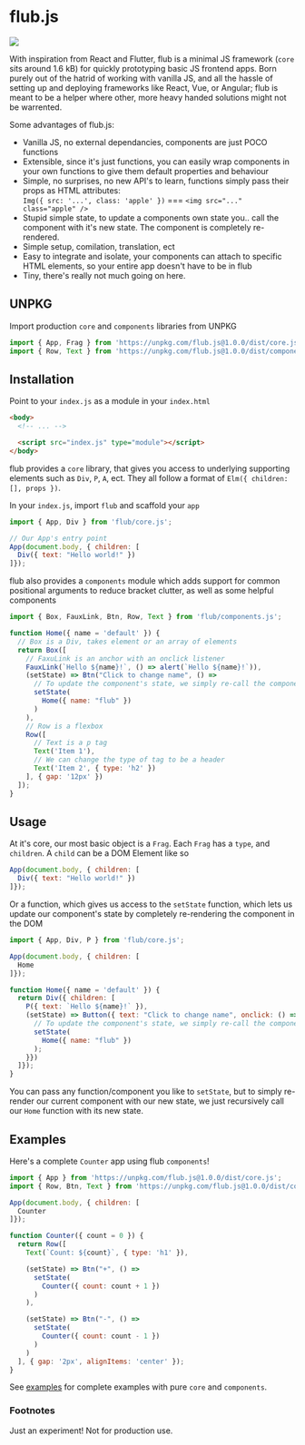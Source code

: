 # flub.js
<img src="https://i.giphy.com/media/G918yAdtAeaqs/giphy.gif" />


With inspiration from React and Flutter, flub is a minimal JS framework (`core` sits around 1.6 kB) for quickly prototyping basic JS frontend apps. Born purely out of the hatrid of working with vanilla JS, and all the hassle of setting up and deploying frameworks like React, Vue, or Angular; flub is meant to be a helper where other, more heavy handed solutions might not be warrented.

Some advantages of flub.js:
- Vanilla JS, no external dependancies, components are just POCO functions
- Extensible, since it's just functions, you can easily wrap components in your own functions to give them default properties and behaviour
- Simple, no surprises, no new API's to learn, functions simply pass their props as HTML attributes:<br />`Img({ src: '...', class: 'apple' })` === `<img src="..." class="apple" />`
- Stupid simple state, to update a components own state you.. call the component with it's new state. The component is completely re-rendered.
- Simple setup, comilation, translation, ect
- Easy to integrate and isolate, your components can attach to specific HTML elements, so your entire app doesn't have to be in flub
- Tiny, there's really not much going on here.

## UNPKG

Import production `core` and `components` libraries from UNPKG

```js
import { App, Frag } from 'https://unpkg.com/flub.js@1.0.0/dist/core.js';
import { Row, Text } from 'https://unpkg.com/flub.js@1.0.0/dist/components.js';
```

## Installation

Point to your `index.js` as a module in your `index.html`

```html
<body>
  <!-- ... -->

  <script src="index.js" type="module"></script>
</body>
```

flub provides a `core` library, that gives you access to underlying supporting elements such as `Div`, `P`, `A`, ect. They all follow a format of `Elm({ children: [], props })`.

In your `index.js`, import `flub` and scaffold your `app`

```js
import { App, Div } from 'flub/core.js';

// Our App's entry point
App(document.body, { children: [
  Div({ text: "Hello world!" })
]});
```

flub also provides a `components` module which adds support for common positional arguments to reduce bracket clutter, as well as some helpful components

```js
import { Box, FauxLink, Btn, Row, Text } from 'flub/components.js';

function Home({ name = 'default' }) {
  // Box is a Div, takes element or an array of elements
  return Box([
    // FaxuLink is an anchor with an onclick listener
    FauxLink(`Hello ${name}!`, () => alert(`Hello ${name}!`)),
    (setState) => Btn("Click to change name", () =>
      // To update the component's state, we simply re-call the component
      setState(
        Home({ name: "flub" })
      )
    ),
    // Row is a flexbox
    Row([
      // Text is a p tag
      Text('Item 1'),
      // We can change the type of tag to be a header
      Text('Item 2', { type: 'h2' })
    ], { gap: '12px' })
  ]);
}
```

## Usage

At it's core, our most basic object is a `Frag`. Each `Frag` has a `type`, and `children`. A `child` can be a DOM Element like so

```js
App(document.body, { children: [
  Div({ text: "Hello world!" })
]});
```

Or a function, which gives us access to the `setState` function, which lets us update our component's state by completely re-rendering the component in the DOM

```js
import { App, Div, P } from 'flub/core.js';

App(document.body, { children: [
  Home
]});

function Home({ name = 'default' }) {
  return Div({ children: [
    P({ text: `Hello ${name}!` }),
    (setState) => Button({ text: "Click to change name", onclick: () => {
      // To update the component's state, we simply re-call the component
      setState(
        Home({ name: "flub" })
      );
    }})
  ]});
}
```

You can pass any function/component you like to `setState`, but to simply re-render our current component with our new state, we just recursively call our `Home` function with its new state.

## Examples

Here's a complete `Counter` app using flub `components`!

```js
import { App } from 'https://unpkg.com/flub.js@1.0.0/dist/core.js';
import { Row, Btn, Text } from 'https://unpkg.com/flub.js@1.0.0/dist/components.js';

App(document.body, { children: [
  Counter
]});

function Counter({ count = 0 }) {
  return Row([
    Text(`Count: ${count}`, { type: 'h1' }),

    (setState) => Btn("+", () =>
      setState(
        Counter({ count: count + 1 })
      )
    ),

    (setState) => Btn("-", () =>
      setState(
        Counter({ count: count - 1 })
      )
    )
  ], { gap: '2px', alignItems: 'center' });
}
```

See [examples](https://github.com/lkuich/flub.js/blob/master/example) for complete examples with pure `core` and `components`.

### Footnotes

Just an experiment! Not for production use.
